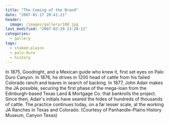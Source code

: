 ```yaml
---
title: "The Coming of the Brand"
date: "2007-01-17 20:41:21"
header:
  image: /images/gallery/108.jpg
last_modified: "2007-03-29 23:28:12"
categories:
  - gallery
tags:
  - staked-plains
  - palo-duro
  - history   
---
```


In 1875, Goodnight, and a Mexican guide who knew it, first set eyes on Palo Duro Canyon. In 1876, he drives in 1200 head of cattle from his failed Colorado ranch and leaves in search of backing. In 1877, John Adair makes the JA possible, securing the first phase of the mega-loan from the Edinburgh-based Texas Land & Mortgage Co. that bankrolls the project. Since then, Adair's initials have seared the hides of hundreds of thousands of cattle. The practice continues today, on a far lesser scale, at the working JA Ranches in Texas and Colorado. (Courtesy of Panhandle-Plains History Museum, Canyon Texas)
